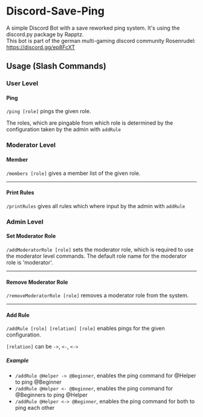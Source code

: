 # Discord-Save-Ping
A simple Discord Bot with a save reworked ping system. It's using the discord.py package by Rapptz.
<br>
This bot is part of the german multi-gaming discord community Rosenrudel: https://discord.gg/ep8FcXT

## Usage (Slash Commands)
### User Level
#### Ping
`/ping [role]` pings the given role.

The roles, which are pingable from which role is determined by
the configuration taken by the admin with `addRule`

### Moderator Level
#### Member
`/members [role]` gives a member list of the given role.

----
#### Print Rules
`/printRules` gives all rules which where input by the admin with `addRule`

### Admin Level
#### Set Moderator Role
`/addModeratorRole [role]` sets the moderator role, which is required to use the moderator level commands. The default role name for the moderator role is 'moderator'.

----

#### Remove Moderator Role
`/removeModeratorRole [role]` removes a moderator role from the system.

----

#### Add Rule
`/addRule [role] [relation] [role]` enables pings for the given configuration.

`[relation]` can be `->`, `<-`, `<->`

##### Example
- `/addRule @Helper -> @Beginner`, enables the ping command for @Helper to ping @Beginner
- `/addRule @Helper <- @Beginner`, enables the ping command for @Beginners to ping @Helper
- `/addRule @Helper <-> @Beginner`, enables the ping command for both to ping each other
